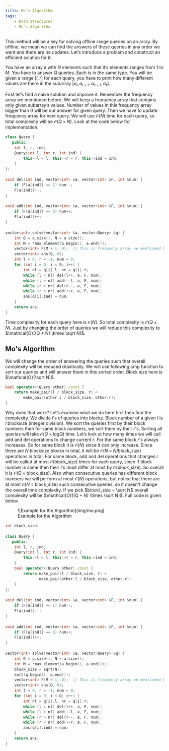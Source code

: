 ```yaml
---
title: Mo's Algorithm
tags:
    - Data Structures
    - Mo's Algorithm
---
```


This method will be a key for solving offline range queries on an array. By offline, we mean we can find the answers of these queries in any order we want and there are no updates. Let’s introduce a problem and construct an efficient solution for it.

You have an array a with $N$ elements such that it’s elements ranges from $1$ to $M$. You have to answer $Q$ queries. Each is in the same type. You will be given a range $[l, r]$ for each query, you have to print how many different values are there in the subarray $[a_l , a_{l+1}..a_{r−1}, a_r]$.

First let’s find a naive solution and improve it. Remember the frequency array we mentioned before. We will keep a frequency array that contains only given subarray’s values. Number of values in this frequency array bigger than 0 will be our answer for given query. Then we have to update frequency array for next query. We will use $\mathcal{O}(N)$ time for each query, so total complexity will be $\mathcal{O}(Q \times N)$. Look at the code below for implementation.

```cpp
class Query {
   public:
    int l, r, ind;
    Query(int l, int r, int ind) {
        this->l = l, this->r = r, this->ind = ind;
    }
};

void del(int ind, vector<int> &a, vector<int> &F, int &num) {
    if (F[a[ind]] == 1) num--;
    F[a[ind]]--;
}

void add(int ind, vector<int> &a, vector<int> &F, int &num) {
    if (F[a[ind]] == 0) num++;
    F[a[ind]]++;
}

vector<int> solve(vector<int> &a, vector<Query> &q) {
    int Q = q.size(), N = a.size();
    int M = *max_element(a.begin(), a.end());
    vector<int> F(M + 1, 0);  // This is frequency array we mentioned before
    vector<int> ans(Q, 0);
    int l = 0, r = -1, num = 0;
    for (int i = 0; i < Q; i++) {
        int nl = q[i].l, nr = q[i].r;
        while (l < nl) del(l++, a, F, num);
        while (l > nl) add(--l, a, F, num);
        while (r > nr) del(r--, a, F, num);
        while (r < nr) add(++r, a, F, num);
        ans[q[i].ind] = num;
    }
    return ans;
}
```

Time complexity for each query here is $\mathcal{O}(N)$. So total complexity is $\mathcal{O}(Q \times N)$. Just by changing the order of queries we will reduce this complexity to $\mathcal{O}((Q + N) \times \sqrt N)$.

## Mo's Algorithm

We will change the order of answering the queries such that overall complexity will be reduced drastically. We will use following cmp function to sort our queries and will answer them in this sorted order. Block size here is $\mathcal{O}(\sqrt N)$.

```cpp
bool operator<(Query other) const {
    return make_pair(l / block_size, r) <
        make_pair(other.l / block_size, other.r);
}
```

Why does that work? Let’s examine what we do here first then find the complexity. We divide $l$'s of queries into blocks. Block number of a given $l$ is $l$ blocksize (integer division). We sort the queries first by their block numbers then for same block numbers, we sort them by their $r$'s. Sorting all queries will take $\mathcal{O}(Q \times log{Q})$ time. Let’s look at how many times we will call add and del operations to change current $r$. For the same block $r$'s always increases. So for same block it is $\mathcal{O}(N)$ since it can only increase. Since there are $N$ blocksize blocks in total, it will be $\mathcal{O}(N \times N / \text{block\_size})$ operations in total. For same block, add and del operations that changes $l$ will be called at most $\mathcal{O}(\text{block\_size})$ times for each query, since if block number is same then their $l$'s must differ at most by $\mathcal{O}(\text{block\_size})$. So overall it is $\mathcal{O}(Q \times \text{block\_size})$. Also when consecutive queries has different block numbers we will perform at most $\mathcal{O}(N)$ operations, but notice that there are at most $\mathcal{O}(N \div \text{block\_size})$ such consecutive queries, so it doesn't change the overall time complexity. If we pick $block\_size = \sqrt N$ overall complexity will be $\mathcal{O}((Q + N) \times \sqrt N)$. Full code is given below.

<figure markdown="span" style="width: 64%">
![Example for the Algorithm](img/mo.png)
<figcaption>Example for the Algorithm</figcaption>
</figure>

```cpp
int block_size;

class Query {
   public:
    int l, r, ind;
    Query(int l, int r, int ind) {
        this->l = l, this->r = r, this->ind = ind;
    }
    bool operator<(Query other) const {
        return make_pair(l / block_size, r) <
               make_pair(other.l / block_size, other.r);
    }
};

void del(int ind, vector<int> &a, vector<int> &F, int &num) {
    if (F[a[ind]] == 1) num--;
    F[a[ind]]--;
}

void add(int ind, vector<int> &a, vector<int> &F, int &num) {
    if (F[a[ind]] == 0) num++;
    F[a[ind]]++;
}

vector<int> solve(vector<int> &a, vector<Query> &q) {
    int Q = q.size(), N = a.size();
    int M = *max_element(a.begin(), a.end());
    block_size = sqrt(N);
    sort(q.begin(), q.end());
    vector<int> F(M + 1, 0);  // This is frequency array we mentioned before
    vector<int> ans(Q, 0);
    int l = 0, r = -1, num = 0;
    for (int i = 0; i < Q; i++) {
        int nl = q[i].l, nr = q[i].r;
        while (l < nl) del(l++, a, F, num);
        while (l > nl) add(--l, a, F, num);
        while (r > nr) del(r--, a, F, num);
        while (r < nr) add(++r, a, F, num);
        ans[q[i].ind] = num;
    }
    return ans;
}
```
